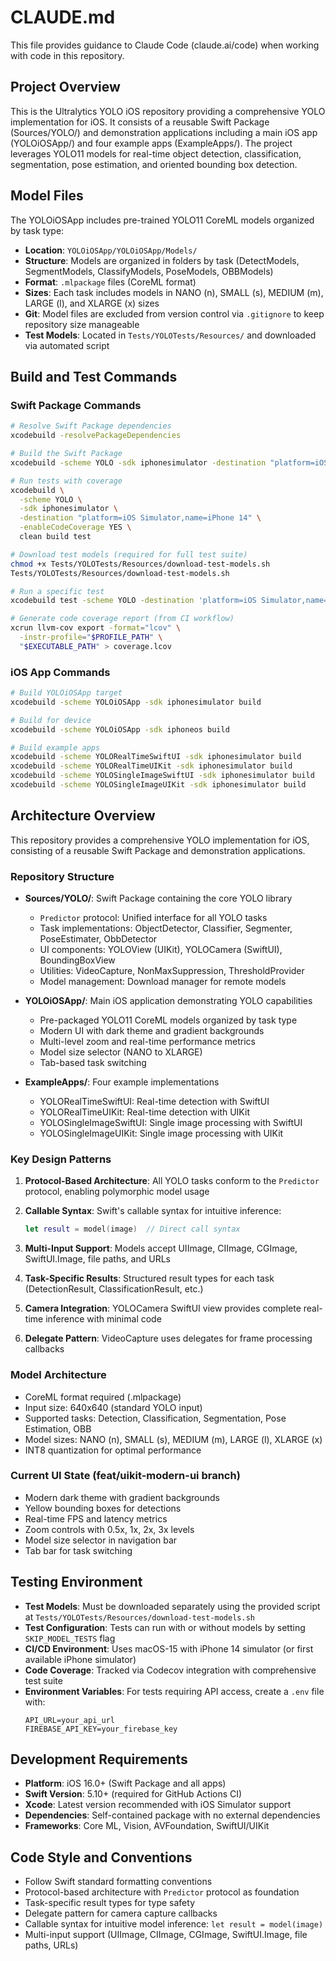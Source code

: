 # CLAUDE.md

This file provides guidance to Claude Code (claude.ai/code) when working with code in this repository.

## Project Overview

This is the Ultralytics YOLO iOS repository providing a comprehensive YOLO implementation for iOS. It consists of a reusable Swift Package (Sources/YOLO/) and demonstration applications including a main iOS app (YOLOiOSApp/) and four example apps (ExampleApps/). The project leverages YOLO11 models for real-time object detection, classification, segmentation, pose estimation, and oriented bounding box detection.

## Model Files

The YOLOiOSApp includes pre-trained YOLO11 CoreML models organized by task type:

- **Location**: `YOLOiOSApp/YOLOiOSApp/Models/`
- **Structure**: Models are organized in folders by task (DetectModels, SegmentModels, ClassifyModels, PoseModels, OBBModels)
- **Format**: `.mlpackage` files (CoreML format)
- **Sizes**: Each task includes models in NANO (n), SMALL (s), MEDIUM (m), LARGE (l), and XLARGE (x) sizes
- **Git**: Model files are excluded from version control via `.gitignore` to keep repository size manageable
- **Test Models**: Located in `Tests/YOLOTests/Resources/` and downloaded via automated script

## Build and Test Commands

### Swift Package Commands

```bash
# Resolve Swift Package dependencies
xcodebuild -resolvePackageDependencies

# Build the Swift Package
xcodebuild -scheme YOLO -sdk iphonesimulator -destination "platform=iOS Simulator,name=iPhone 14" build

# Run tests with coverage
xcodebuild \
  -scheme YOLO \
  -sdk iphonesimulator \
  -destination "platform=iOS Simulator,name=iPhone 14" \
  -enableCodeCoverage YES \
  clean build test

# Download test models (required for full test suite)
chmod +x Tests/YOLOTests/Resources/download-test-models.sh
Tests/YOLOTests/Resources/download-test-models.sh

# Run a specific test
xcodebuild test -scheme YOLO -destination 'platform=iOS Simulator,name=iPhone 14' -only-testing:YOLOTests/YOLOv11Tests/testObjectDetection

# Generate code coverage report (from CI workflow)
xcrun llvm-cov export -format="lcov" \
  -instr-profile="$PROFILE_PATH" \
  "$EXECUTABLE_PATH" > coverage.lcov
```

### iOS App Commands

```bash
# Build YOLOiOSApp target
xcodebuild -scheme YOLOiOSApp -sdk iphonesimulator build

# Build for device
xcodebuild -scheme YOLOiOSApp -sdk iphoneos build

# Build example apps
xcodebuild -scheme YOLORealTimeSwiftUI -sdk iphonesimulator build
xcodebuild -scheme YOLORealTimeUIKit -sdk iphonesimulator build
xcodebuild -scheme YOLOSingleImageSwiftUI -sdk iphonesimulator build
xcodebuild -scheme YOLOSingleImageUIKit -sdk iphonesimulator build
```

## Architecture Overview

This repository provides a comprehensive YOLO implementation for iOS, consisting of a reusable Swift Package and demonstration applications.

### Repository Structure

- **Sources/YOLO/**: Swift Package containing the core YOLO library
  - `Predictor` protocol: Unified interface for all YOLO tasks
  - Task implementations: ObjectDetector, Classifier, Segmenter, PoseEstimater, ObbDetector
  - UI components: YOLOView (UIKit), YOLOCamera (SwiftUI), BoundingBoxView
  - Utilities: VideoCapture, NonMaxSuppression, ThresholdProvider
  - Model management: Download manager for remote models

- **YOLOiOSApp/**: Main iOS application demonstrating YOLO capabilities
  - Pre-packaged YOLO11 CoreML models organized by task type
  - Modern UI with dark theme and gradient backgrounds
  - Multi-level zoom and real-time performance metrics
  - Model size selector (NANO to XLARGE)
  - Tab-based task switching

- **ExampleApps/**: Four example implementations
  - YOLORealTimeSwiftUI: Real-time detection with SwiftUI
  - YOLORealTimeUIKit: Real-time detection with UIKit
  - YOLOSingleImageSwiftUI: Single image processing with SwiftUI
  - YOLOSingleImageUIKit: Single image processing with UIKit

### Key Design Patterns

1. **Protocol-Based Architecture**: All YOLO tasks conform to the `Predictor` protocol, enabling polymorphic model usage

2. **Callable Syntax**: Swift's callable syntax for intuitive inference:

   ```swift
   let result = model(image)  // Direct call syntax
   ```

3. **Multi-Input Support**: Models accept UIImage, CIImage, CGImage, SwiftUI.Image, file paths, and URLs

4. **Task-Specific Results**: Structured result types for each task (DetectionResult, ClassificationResult, etc.)

5. **Camera Integration**: YOLOCamera SwiftUI view provides complete real-time inference with minimal code

6. **Delegate Pattern**: VideoCapture uses delegates for frame processing callbacks

### Model Architecture

- CoreML format required (.mlpackage)
- Input size: 640x640 (standard YOLO input)
- Supported tasks: Detection, Classification, Segmentation, Pose Estimation, OBB
- Model sizes: NANO (n), SMALL (s), MEDIUM (m), LARGE (l), XLARGE (x)
- INT8 quantization for optimal performance

### Current UI State (feat/uikit-modern-ui branch)

- Modern dark theme with gradient backgrounds
- Yellow bounding boxes for detections
- Real-time FPS and latency metrics
- Zoom controls with 0.5x, 1x, 2x, 3x levels
- Model size selector in navigation bar
- Tab bar for task switching

## Testing Environment

- **Test Models**: Must be downloaded separately using the provided script at `Tests/YOLOTests/Resources/download-test-models.sh`
- **Test Configuration**: Tests can run with or without models by setting `SKIP_MODEL_TESTS` flag
- **CI/CD Environment**: Uses macOS-15 with iPhone 14 simulator (or first available iPhone simulator)
- **Code Coverage**: Tracked via Codecov integration with comprehensive test suite
- **Environment Variables**: For tests requiring API access, create a `.env` file with:
  ```
  API_URL=your_api_url
  FIREBASE_API_KEY=your_firebase_key
  ```

## Development Requirements

- **Platform**: iOS 16.0+ (Swift Package and all apps)
- **Swift Version**: 5.10+ (required for GitHub Actions CI)
- **Xcode**: Latest version recommended with iOS Simulator support
- **Dependencies**: Self-contained package with no external dependencies
- **Frameworks**: Core ML, Vision, AVFoundation, SwiftUI/UIKit

## Code Style and Conventions

- Follow Swift standard formatting conventions
- Protocol-based architecture with `Predictor` protocol as foundation
- Task-specific result types for type safety
- Delegate pattern for camera capture callbacks
- Callable syntax for intuitive model inference: `let result = model(image)`
- Multi-input support (UIImage, CIImage, CGImage, SwiftUI.Image, file paths, URLs)
